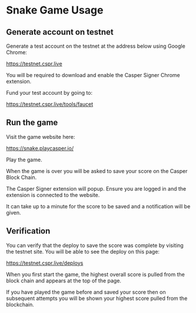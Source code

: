 # Snake Game Usage

## Generate account on testnet

Generate a test account on the testnet at the address below using Google Chrome:

https://testnet.cspr.live

You will be required to download and enable the Casper Signer Chrome extension.

Fund your test account by going to:

https://testnet.cspr.live/tools/faucet

## Run the game

Visit the game website here:

https://snake.playcasper.io/

Play the game.

When the game is over you will be asked to save your score on the Casper Block Chain.

The Casper Signer extension will popup. Ensure you are logged in and the extension is connected to the website.

It can take up to a minute for the score to be saved and a notification will be given.

## Verification

You can verify that the deploy to save the score was complete by visiting the testnet site. You will be able to see the deploy on this page:

https://testnet.cspr.live/deploys

When you first start the game, the highest overall score is pulled from the block chain and appears at the top of the page.

If you have played the game before and saved your score then on subsequent attempts you will be shown your highest score pulled from the blockchain.



